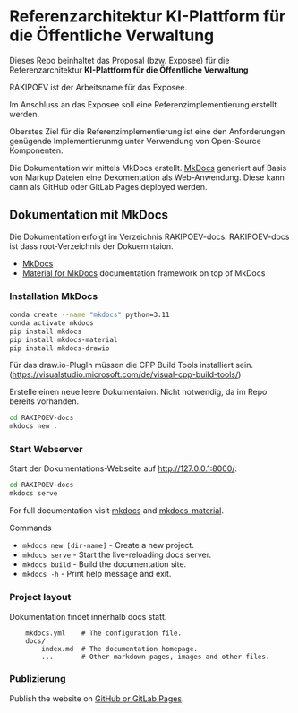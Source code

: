 # Referenzarchitektur KI-Plattform für die Öffentliche Verwaltung

Dieses Repo beinhaltet das Proposal (bzw. Exposee) für die Referenzarchitektur **KI-Plattform für die Öffentliche Verwaltung**

RAKIPOEV ist der Arbeitsname für das Exposee.

Im Anschluss an das Exposee soll eine Referenzimplementierung erstellt werden.

Oberstes Ziel für die Referenzimplementierung ist eine den Anforderungen genügende Implementierunmg unter Verwendung von Open-Source Komponenten.

Die Dokumentation wir mittels MkDocs erstellt. [MkDocs](https://www.mkdocs.org) generiert auf Basis von Markup Dateien eine Dekomentation als Web-Anwendung. Diese kann dann als GitHub oder GitLab Pages deployed werden.

## Dokumentation mit MkDocs

Die Dokumentation erfolgt im Verzeichnis RAKIPOEV-docs. RAKIPOEV-docs ist dass root-Verzeichnis der Dokuemntaion.

- [MkDocs](https://www.mkdocs.org) 
- [Material for MkDocs](https://squidfunk.github.io/mkdocs-material/) documentation framework on top of MkDocs

### Installation MkDocs

```bash
conda create --name "mkdocs" python=3.11
conda activate mkdocs
pip install mkdocs
pip install mkdocs-material
pip install mkdocs-drawio
```
Für das draw.io-PlugIn müssen die CPP Build Tools installiert sein.
(https://visualstudio.microsoft.com/de/visual-cpp-build-tools/)

Erstelle einen neue leere Dokumentaion. Nicht notwendig, da im Repo bereits vorhanden.

```bash
cd RAKIPOEV-docs
mkdocs new .
```

### Start Webserver

Start der Dokumentations-Webseite auf <http://127.0.0.1:8000/>:

```bash
cd RAKIPOEV-docs
mkdocs serve
```

For full documentation visit [mkdocs](https://www.mkdocs.org) and [mkdocs-material](https://squidfunk.github.io/mkdocs-material/).

Commands

- `mkdocs new [dir-name]` - Create a new project.
- `mkdocs serve` - Start the live-reloading docs server.
- `mkdocs build` - Build the documentation site.
- `mkdocs -h` - Print help message and exit.

### Project layout

Dokumentation findet innerhalb docs statt.

```code
    mkdocs.yml    # The configuration file.
    docs/
        index.md  # The documentation homepage.
        ...       # Other markdown pages, images and other files.
```

### Publizierung

Publish the website on [GitHub or GitLab Pages](https://squidfunk.github.io/mkdocs-material/publishing-your-site/).
